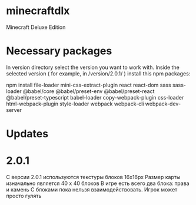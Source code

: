 # minecraftdlx
Minecraft Deluxe Edition

# Necessary packages

In version directory select the version you want to work with.
Inside the selected version ( for example, in /version/2.0.1/ ) 
install this npm packages:

npm install file-loader mini-css-extract-plugin react react-dom sass sass-loader @babel/core @babel/preset-env @babel/preset-react @babel/preset-typescript babel-loader copy-webpack-plugin css-loader html-webpack-plugin style-loader webpack webpack-cli webpack-dev-server



# Updates

# 2.0.1

С версии 2.0.1 используются текстуры блоков 16x16px
Размер карты изначально является 40 x 40 блоков
В игре есть всего два блока: трава и камень
С блоками пока нельзя взаимодействовать. Игрок может просто гулять